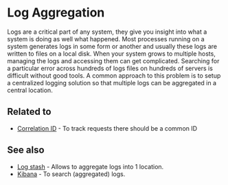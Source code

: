 # Log Aggregation

Logs are a critical part of any system, they give you insight into what a system is doing as well what happened. Most processes running on a system generates logs in some form or another and usually these logs are written to files on a local disk. When your system grows to multiple hosts, managing the logs and accessing them can get complicated.  Searching for a particular error across hundreds of logs files on hundreds of servers is difficult without good tools. A common approach to this problem is to setup a centralized logging solution so that multiple logs can be aggregated in a central location.

## Related to

* [Correlation ID](eip/correlation-id) - To track requests there should be a common ID

## See also

* [Log stash](https://www.elastic.co/products/logstash) - Allows to aggregate logs into 1 location.
* [Kibana](https://www.elastic.co/products/kibana) - To search (aggregated) logs.


